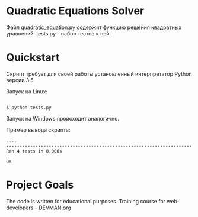 # Quadratic Equations Solver

Файл quadratic_equation.py содержит функцию решения квадратных уравнений. tests.py - набор тестов к ней.

# Quickstart

Скрипт требует для своей работы установленный интерпретатор Python версии 3.5

Запуск на Linux:

```#!bash

$ python tests.py

```
Запуск на Windows происходит аналогично.

Пример вывода скрипта:
```
....
----------------------------------------------------------------------
Ran 4 tests in 0.000s

OK
```

# Project Goals

The code is written for educational purposes. Training course for web-developers - [DEVMAN.org](https://devman.org)
